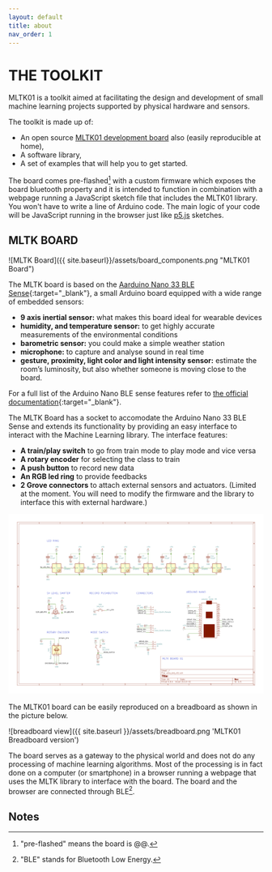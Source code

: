 ```yaml
---
layout: default
title: about
nav_order: 1
---
```


# THE TOOLKIT

MLTK01 is a toolkit aimed at facilitating the design and development of small machine learning projects supported by physical hardware and sensors.

The toolkit is made up of:

- An open source [MLTK01 development board](about.html#mltk-board) also (easily reproducible at home),
- A software library,
- A set of examples that will help you to get started.

The board comes pre-flashed[^1] with a custom firmware which exposes the board bluetooth property and it is intended to function in combination with a webpage running a JavaScript sketch file that includes the MLTK01 library.
<span class="highlight">You won't have to write a line of Arduino code. The main logic of your code will be JavaScript running in the browser just like [p5.js](https://p5js.org/) sketches.</span>

## MLTK BOARD

![MLTK Board]({{ site.baseurl}}/assets/board_components.png "MLTK01 Board")

The MLTK board is based on the [Aarduino Nano 33 BLE Sense](https://store.arduino.cc/arduino-nano-33-ble-sense){:target="\_blank"}, a small Arduino board equipped with a wide range of embedded sensors:

- **9 axis inertial sensor:** what makes this board ideal for wearable devices
- **humidity, and temperature sensor:** to get highly accurate measurements of the environmental conditions
- **barometric sensor:** you could make a simple weather station
- **microphone:** to capture and analyse sound in real time
- **gesture, proximity, light color and light intensity sensor:** estimate the room’s luminosity, but also whether someone is moving close to the board.

For a full list of the Arduino Nano BLE sense features refer to [the official documentation](https://store.arduino.cc/arduino-nano-33-ble-sense){:target="\_blank"}.

The MLTK Board has a socket to accomodate the Arduino Nano 33 BLE Sense and extends its functionality by providing an easy interface to interact with the Machine Learning library. The interface features:

- **A train/play switch** to go from train mode to play mode and vice versa
- **A rotary encoder** for selecting the class to train
- **A push button** to record new data
- **An RGB led ring** to provide feedbacks
- **2 Grove connectors** to attach external sensors and actuators. (Limited at the moment. You will need to modify the firmware and the library to interface this with external hardware.)

![Board schematics](https://raw.githubusercontent.com/id-studiolab/MLTK01/master/board/circuit.png 'MLTK01 Board Schematics')

The MLTK01 board can be easily reproduced on a breadboard as shown in the picture below.

![breadboard view]({{ site.baseurl }}/assets/breadboard.png 'MLTK01 Breadboard version')

The board serves as a gateway to the physical world and does not do any processing of machine learning algorithms. Most of the processing is in fact done on a computer (or smartphone) in a browser running a webpage that uses the MLTK library to interface with the board. The board and the browser are connected through BLE[^2].

## Notes

[^1]: "pre-flashed" means the board is @@.
[^2]: "BLE" stands for Bluetooth Low Energy.
